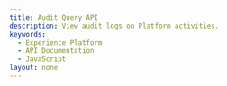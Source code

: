 ```yaml
---
title: Audit Query API
description: View audit logs on Platform activities. 
keywords: 
  - Experience Platform
  - API Documentation
  - JavaScript
layout: none
--- 
```

<RedoclyAPIBlock src="experience-platform-apis/static/swagger-specs/audit-query.yaml"/>
